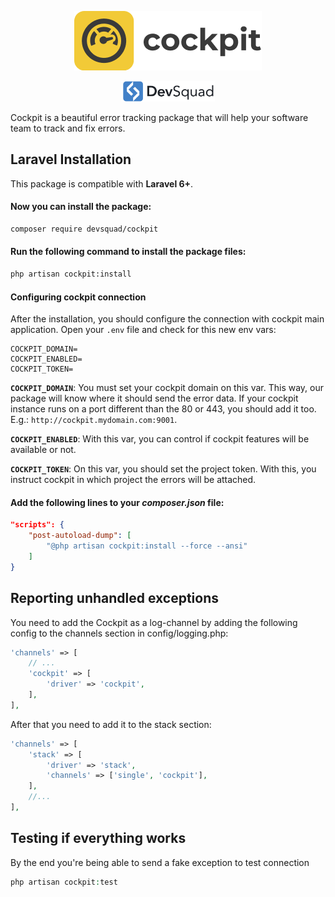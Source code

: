 <p align="center">
    <img src="https://github.com/devsquad-cockpit/laravel/blob/develop/cockpit-logo.png?raw=true" alt="Cockpit" title="Cockpit" width="300"/>
</p>

<p align="center" style="margin-top: 6px; margin-bottom: 10px;">
    <a href="https://devsquad.com">
        <img src="https://github.com/devsquad-cockpit/laravel/blob/develop/devsquad-logo.png?raw=true" alt="DevSquad" title="DevSquad" width="150"/>
    </a>
</p>

Cockpit is a beautiful error tracking package that will help your software team to track and fix errors.

## Laravel Installation

This package is compatible with **Laravel 6+**.

#### Now you can install the package:

```bash
composer require devsquad/cockpit
```

#### Run the following command to install the package files:

```bash
php artisan cockpit:install
```

#### Configuring cockpit connection
After the installation, you should configure the connection with cockpit main application.
Open your `.env` file and check for this new env vars:

```env
COCKPIT_DOMAIN=
COCKPIT_ENABLED=
COCKPIT_TOKEN=
```
__`COCKPIT_DOMAIN`__: You must set your cockpit domain on this var. This way, our package will know where it should send the error data.
If your cockpit instance runs on a port different than the 80 or 443, you should add it too. E.g.: `http://cockpit.mydomain.com:9001`.

__`COCKPIT_ENABLED`__: With this var, you can control if cockpit features will be available or not.

__`COCKPIT_TOKEN`__: On this var, you should set the project token. With this, you instruct cockpit
in which project the errors will be attached.

#### Add the following lines to your _composer.json_ file:

```json
"scripts": {
    "post-autoload-dump": [
        "@php artisan cockpit:install --force --ansi"
    ]
}
```

## Reporting unhandled exceptions
You need to add the Cockpit as a log-channel by adding the following config to the channels section in config/logging.php:

```php
'channels' => [
    // ...
    'cockpit' => [
        'driver' => 'cockpit',
    ],
],
```
After that you need to add it to the stack section:

```php
'channels' => [
    'stack' => [
        'driver' => 'stack',
        'channels' => ['single', 'cockpit'],
    ],
    //...
],
```

## Testing if everything works

By the end you're being able to send a fake exception to test connection

```php
php artisan cockpit:test
```
